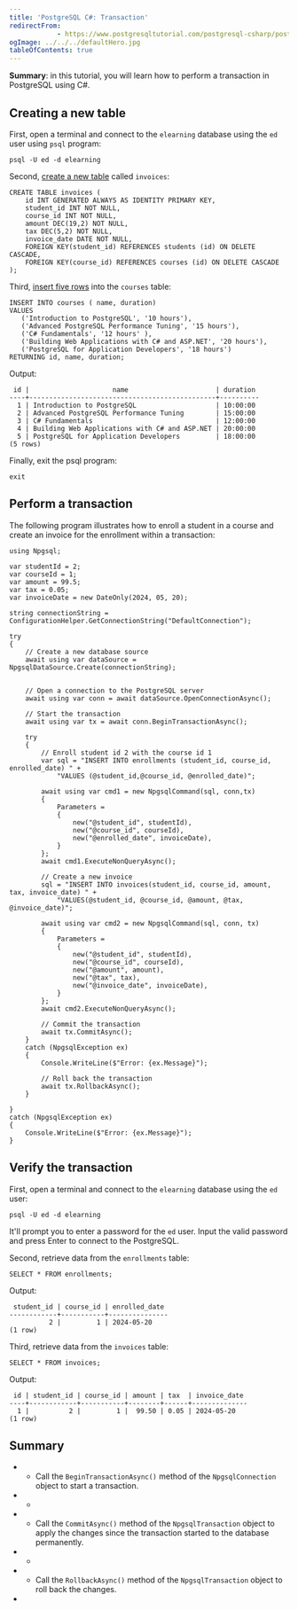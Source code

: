 ```yaml
---
title: 'PostgreSQL C#: Transaction'
redirectFrom: 
            - https://www.postgresqltutorial.com/postgresql-csharp/postgresql-csharp-transaction/
ogImage: ../../../defaultHero.jpg
tableOfContents: true
---
```


**Summary**: in this tutorial, you will learn how to perform a transaction in PostgreSQL using C#.



## Creating a new table



First, open a terminal and connect to the `elearning` database using the `ed` user using `psql` program:



```
psql -U ed -d elearning
```



Second, [create a new table](/docs/postgresql/postgresql-create-table) called `invoices`:



```
CREATE TABLE invoices (
    id INT GENERATED ALWAYS AS IDENTITY PRIMARY KEY,
    student_id INT NOT NULL,
    course_id INT NOT NULL,
    amount DEC(19,2) NOT NULL,
    tax DEC(5,2) NOT NULL,
    invoice_date DATE NOT NULL,
    FOREIGN KEY(student_id) REFERENCES students (id) ON DELETE CASCADE,
    FOREIGN KEY(course_id) REFERENCES courses (id) ON DELETE CASCADE
);
```



Third, [insert five rows](/docs/postgresql/postgresql-insert-multiple-rows) into the `courses` table:



```
INSERT INTO courses ( name, duration)
VALUES
   ('Introduction to PostgreSQL', '10 hours'),
   ('Advanced PostgreSQL Performance Tuning', '15 hours'),
   ('C# Fundamentals', '12 hours' ),
   ('Building Web Applications with C# and ASP.NET', '20 hours'),
   ('PostgreSQL for Application Developers', '18 hours')
RETURNING id, name, duration;
```



Output:



```
 id |                     name                      | duration
----+-----------------------------------------------+----------
  1 | Introduction to PostgreSQL                    | 10:00:00
  2 | Advanced PostgreSQL Performance Tuning        | 15:00:00
  3 | C# Fundamentals                               | 12:00:00
  4 | Building Web Applications with C# and ASP.NET | 20:00:00
  5 | PostgreSQL for Application Developers         | 18:00:00
(5 rows)
```



Finally, exit the psql program:



```
exit
```



## Perform a transaction



The following program illustrates how to enroll a student in a course and create an invoice for the enrollment within a transaction:



```
using Npgsql;

var studentId = 2;
var courseId = 1;
var amount = 99.5;
var tax = 0.05;
var invoiceDate = new DateOnly(2024, 05, 20);

string connectionString = ConfigurationHelper.GetConnectionString("DefaultConnection");

try
{
    // Create a new database source
    await using var dataSource = NpgsqlDataSource.Create(connectionString);


    // Open a connection to the PostgreSQL server
    await using var conn = await dataSource.OpenConnectionAsync();

    // Start the transaction
    await using var tx = await conn.BeginTransactionAsync();

    try
    {
        // Enroll student id 2 with the course id 1
        var sql = "INSERT INTO enrollments (student_id, course_id, enrolled_date) " +
            "VALUES (@student_id,@course_id, @enrolled_date)";

        await using var cmd1 = new NpgsqlCommand(sql, conn,tx)
        {
            Parameters =
            {
                new("@student_id", studentId),
                new("@course_id", courseId),
                new("@enrolled_date", invoiceDate),
            }
        };
        await cmd1.ExecuteNonQueryAsync();

        // Create a new invoice
        sql = "INSERT INTO invoices(student_id, course_id, amount, tax, invoice_date) " +
            "VALUES(@student_id, @course_id, @amount, @tax, @invoice_date)";

        await using var cmd2 = new NpgsqlCommand(sql, conn, tx)
        {
            Parameters =
            {
                new("@student_id", studentId),
                new("@course_id", courseId),
                new("@amount", amount),
                new("@tax", tax),
                new("@invoice_date", invoiceDate),
            }
        };
        await cmd2.ExecuteNonQueryAsync();

        // Commit the transaction
        await tx.CommitAsync();
    }
    catch (NpgsqlException ex)
    {
        Console.WriteLine($"Error: {ex.Message}");

        // Roll back the transaction
        await tx.RollbackAsync();
    }

}
catch (NpgsqlException ex)
{
    Console.WriteLine($"Error: {ex.Message}");
}
```



## Verify the transaction



First, open a terminal and connect to the `elearning` database using the `ed` user:



```
psql -U ed -d elearning
```



It'll prompt you to enter a password for the `ed` user. Input the valid password and press Enter to connect to the PostgreSQL.



Second, retrieve data from the `enrollments` table:



```
SELECT * FROM enrollments;
```



Output:



```
 student_id | course_id | enrolled_date
------------+-----------+---------------
          2 |         1 | 2024-05-20
(1 row)
```



Third, retrieve data from the `invoices` table:



```
SELECT * FROM invoices;
```



Output:



```
 id | student_id | course_id | amount | tax  | invoice_date
----+------------+-----------+--------+------+--------------
  1 |          2 |         1 |  99.50 | 0.05 | 2024-05-20
(1 row)
```



## Summary



- - Call the `BeginTransactionAsync()` method of the `NpgsqlConnection` object to start a transaction.
- -
- - Call the `CommitAsync()` method of the `NpgsqlTransaction` object to apply the changes since the transaction started to the database permanently.
- -
- - Call the `RollbackAsync()` method of the `NpgsqlTransaction` object to roll back the changes.

- 
